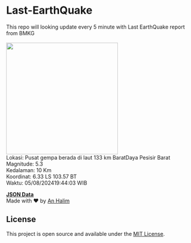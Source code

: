 # Last-EarthQuake
This repo will looking update every 5 minute with Last EarthQuake report from BMKG
<br>
<br>
<img src="https://static.bmkg.go.id/20240805194403.mmi.jpg" width="300"/>
<br>
Lokasi: Pusat gempa berada di laut 133 km BaratDaya Pesisir Barat <br>
Magnitude: 5.3 <br>
Kedalaman: 10 Km <br>
Koordinat: 6.33 LS 103.57 BT <br>
Waktu: 05/08/202419:44:03 WIB <br>

<a href="./data/data.json">**JSON Data**</a>
<br>
Made with ❤️ by <a href="https://github.com/an-halim">An Halim</a>
## License

This project is open source and available under the [MIT License](LICENSE).
